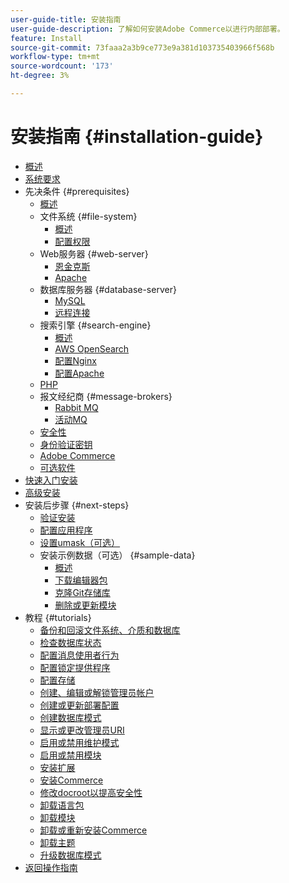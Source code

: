 ```yaml
---
user-guide-title: 安装指南
user-guide-description: 了解如何安装Adobe Commerce以进行内部部署。
feature: Install
source-git-commit: 73faaa2a3b9ce773e9a381d103735403966f568b
workflow-type: tm+mt
source-wordcount: '173'
ht-degree: 3%

---
```



# 安装指南 {#installation-guide}

- [概述](overview.md)
- [系统要求](system-requirements.md)
- 先决条件 {#prerequisites}
   - [概述](prerequisites/overview.md)
   - 文件系统 {#file-system}
      - [概述](prerequisites/file-system/overview.md)
      - [配置权限](prerequisites/file-system/configure-permissions.md)
   - Web服务器 {#web-server}
      - [恩金克斯](prerequisites/web-server/nginx.md)
      - [Apache](prerequisites/web-server/apache.md)
   - 数据库服务器 {#database-server}
      - [MySQL](prerequisites/database/mysql.md)
      - [远程连接](prerequisites/database/mysql-remote.md)
   - 搜索引擎 {#search-engine}
      - [概述](prerequisites/search-engine/overview.md)
      - [AWS OpenSearch](prerequisites/search-engine/aws-opensearch.md)
      - [配置Nginx](prerequisites/search-engine/configure-nginx.md)
      - [配置Apache](prerequisites/search-engine/configure-apache.md)
   - [PHP](prerequisites/php-settings.md)
   - 报文经纪商 {#message-brokers}
      - [Rabbit MQ](prerequisites/rabbitmq.md)
      - [活动MQ](prerequisites/activemq.md)
   - [安全性](prerequisites/security.md)
   - [身份验证密钥](prerequisites/authentication-keys.md)
   - [Adobe Commerce](prerequisites/commerce.md)
   - [可选软件](prerequisites/optional-software.md)
- [快速入门安装](composer.md)
- [高级安装](advanced.md)
- 安装后步骤 {#next-steps}
   - [验证安装](next-steps/verify.md)
   - [配置应用程序](next-steps/configuration.md)
   - [设置umask（可选）](next-steps/set-umask.md)
   - 安装示例数据（可选） {#sample-data}
      - [概述](sample-data/overview.md)
      - [下载编辑器包](sample-data/composer-packages.md)
      - [克隆Git存储库](sample-data/git-repositories.md)
      - [删除或更新模块](sample-data/remove-or-update.md)
- 教程 {#tutorials}
   - [备份和回滚文件系统、介质和数据库](tutorials/backup.md)
   - [检查数据库状态](tutorials/database-status.md)
   - [配置消息使用者行为](tutorials/message-consumers.md)
   - [配置锁定提供程序](tutorials/lock-provider.md)
   - [配置存储](tutorials/store.md)
   - [创建、编辑或解锁管理员帐户](tutorials/admin.md)
   - [创建或更新部署配置](tutorials/deployment.md)
   - [创建数据库模式](tutorials/database.md)
   - [显示或更改管理员URI](tutorials/admin-uri.md)
   - [启用或禁用维护模式](tutorials/maintenance-mode.md)
   - [启用或禁用模块](tutorials/manage-modules.md)
   - [安装扩展](tutorials/extensions.md)
   - [安装Commerce](tutorials/install.md)
   - [修改docroot以提高安全性](tutorials/docroot.md)
   - [卸载语言包](tutorials/language-packages.md)
   - [卸载模块](tutorials/uninstall-modules.md)
   - [卸载或重新安装Commerce](tutorials/uninstall.md)
   - [卸载主题](tutorials/themes.md)
   - [升级数据库模式](tutorials/database-upgrade.md)
- [返回操作指南](https://experienceleague.adobe.com/docs/commerce-operations/operational-guides/home.html?lang=zh-Hans)

